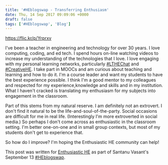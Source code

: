 ```yaml
---
title: '#HEblogswap - Transferring Enthusiasm'
date: Thu, 14 Sep 2017 09:09:06 +0000
draft: false
tags: ['#HEblogswap', 'Blog']
---
```


https://flic.kr/p/Yrprxv

I've been a teacher in engineering and technology for over 30 years. I love computing, coding, and ed tech. I spend hours on-line watching videos to increase my understanding of the technologies that I love. I love engaging with my personal learning networks, particularly [#LTHEChat](https://lthechat.com) and [#CreativeHE](https://plus.google.com/communities/110898703741307769041). I take part in MOOCs and am curious about teaching and learning and how to do it. I'm a course leader and want my students to have the best experience possible. I think I'm a good mentor to my colleagues and respected for my experience,knowledge and skills and in my institution. What I haven't cracked is translating my enthusiasm for my subjects into engagement in the classroom.

Part of this stems from my natural reserve. I am definitely not an extrovert. I don't find it natural to be the life-and-soul-of-the-party. Social occasions are difficult for me in real life. (Interestingly I'm more extroverted in social media.) So perhaps I don't come across as enthusiastic in the classroom setting. I'm better one-on-one and in small group contexts, but most of my students don't get to experience that.

So how do I improve? I'm hoping the Enthusiastic HE community can help!

This post was written for [Enthusiastic HE](https://enthusiastiche.wordpress.com) as part of Santanu Vasant's September 13 [#HEblogswap](http://santanuvasant.com/2017/08/30/heblogswap-find-a-blog-partner-write-for-each-others-blog-and-post-13th-september/).
